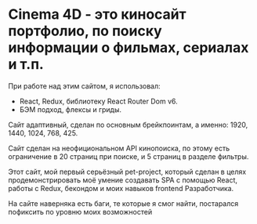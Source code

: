 # Cinema 4D - это киносайт портфолио, по поиску информации о фильмах, сериалах и т.п.
При работе над этим сайтом, я использовал:
+ React, Redux, библиотеку React Router Dom v6.
+ БЭМ подход, флексы и гриды.

Сайт адаптивный, сделан по основным брейкпоинтам, а именно: 1920, 1440, 1024, 768, 425.

Сайт сделан на неофициональном API кинопоиска, по этому есть ограничение в 20 страниц при поиске, и 5 страниц в разделе фильтры.

Этот сайт, мой первый серьёзный pet-project, который сделан в целях продемонстрировать моё умение создавать SPA с помощью React, работы с Redux, бекондом и моих навыков frontend Разработчика.

На сайте наверняка есть баги, те которые я смог найти, постарался пофиксить по уровню моих возможностей
